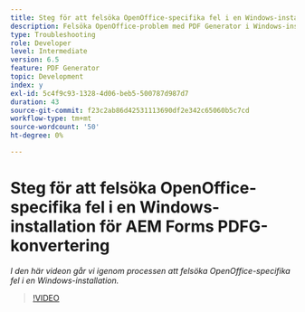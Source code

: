 ```yaml
---
title: Steg för att felsöka OpenOffice-specifika fel i en Windows-installation
description: Felsöka OpenOffice-problem med PDF Generator i Windows-installationsprogram.
type: Troubleshooting
role: Developer
level: Intermediate
version: 6.5
feature: PDF Generator
topic: Development
index: y
exl-id: 5c4f9c93-1328-4d06-beb5-500787d987d7
duration: 43
source-git-commit: f23c2ab86d42531113690df2e342c65060b5c7cd
workflow-type: tm+mt
source-wordcount: '50'
ht-degree: 0%

---
```


# Steg för att felsöka OpenOffice-specifika fel i en Windows-installation för AEM Forms PDFG-konvertering

*I den här videon går vi igenom processen att felsöka OpenOffice-specifika fel i en Windows-installation.*

>[!VIDEO](https://video.tv.adobe.com/v/335481?quality=12&learn=on)
